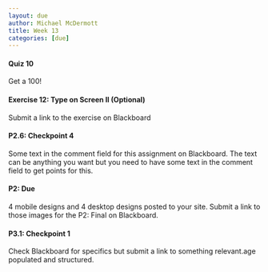 ```yaml
---
layout: due
author: Michael McDermott
title: Week 13
categories: [due]
---
```

#### Quiz 10
Get a 100!

#### Exercise 12: Type on Screen II (Optional)
Submit a link to the exercise on Blackboard

#### P2.6: Checkpoint 4
Some text in the comment field for this assignment on Blackboard. The text can be anything you want but you need to have some text in the comment field to get points for this.

#### P2: Due
4 mobile designs and 4 desktop designs posted to your site. Submit a link to those images for the P2: Final on Blackboard.

#### P3.1: Checkpoint 1
Check Blackboard for specifics but submit a link to something relevant.age populated and structured.